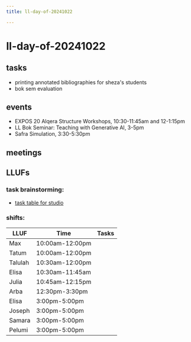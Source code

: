 ```yaml
---
title: ll-day-of-20241022

---
```


# ll-day-of-20241022

## tasks
* printing annotated bibliographies for sheza's students
* bok sem evaluation

## events
* EXPOS 20 Alqera Structure Workshops, 10:30-11:45am and 12-1:15pm
* LL Bok Seminar: Teaching with Generative AI, 3-5pm
* Safra Simulation, 3:30-5:30pm

## meetings

## LLUFs
### task brainstorming:
* [task table for studio](https://airtable.com/appN3NB28TdhG2S7x/tblHsMq7e2MwOiqsd/viwAYqLBckEODBII1?blocks=hide)

### shifts:

| LLUF    | Time           | Tasks            |
| --------|----------------|------------------|
| Max     | 10:00am-12:00pm|                  |
| Tatum   | 10:00am-12:00pm|                  |
| Talulah | 10:30am-12:00pm|                  |
| Elisa   | 10:30am-11:45am|                  |
| Julia   | 10:45am-12:15pm|                  |
| Arba    | 12:30pm-3:30pm |                  |
| Elisa   | 3:00pm-5:00pm  |                  |
| Joseph  | 3:00pm-5:00pm  |                  |
| Samara  | 3:00pm-5:00pm  |                  |
| Pelumi  | 3:00pm-5:00pm  |                  |

